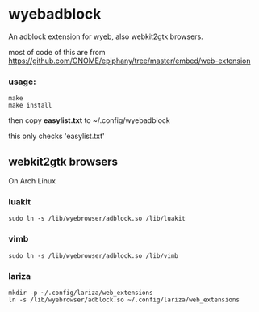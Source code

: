 # wyebadblock
An adblock extension for [wyeb](https://github.com/jun7/wyeb), also webkit2gtk browsers.

most of code of this are from https://github.com/GNOME/epiphany/tree/master/embed/web-extension


### usage:

    make
    make install

then
copy **easylist.txt** to ~/.config/wyebadblock

this only checks 'easylist.txt'



## webkit2gtk browsers
On Arch Linux

### luakit

	sudo ln -s /lib/wyebrowser/adblock.so /lib/luakit

### vimb

	sudo ln -s /lib/wyebrowser/adblock.so /lib/vimb

### lariza

	mkdir -p ~/.config/lariza/web_extensions
	ln -s /lib/wyebrowser/adblock.so ~/.config/lariza/web_extensions
